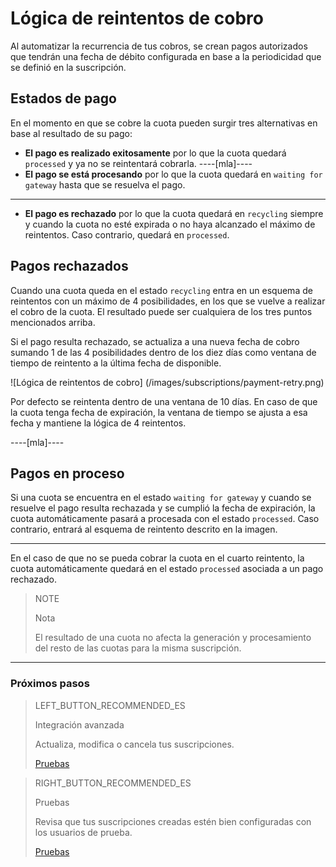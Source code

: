 
# Lógica de reintentos de cobro

Al automatizar la recurrencia de tus cobros, se crean pagos autorizados que tendrán una fecha de débito configurada en base a la periodicidad que se definió en la suscripción. 

## Estados de pago
En el momento en que se cobre la cuota pueden surgir tres alternativas en base al resultado de su pago:

* __El pago es realizado exitosamente__ por lo que la cuota quedará `processed` y ya no se reintentará cobrarla. 
----[mla]----
* __El pago se está procesando__ por lo que la cuota quedará en `waiting for gateway` hasta que se resuelva el pago.
------------
* __El pago es rechazado__ por lo que la cuota quedará en `recycling` siempre y cuando la cuota no esté expirada o no haya alcanzado el máximo de reintentos. Caso contrario, quedará en `processed`.


## Pagos rechazados

Cuando una cuota queda en el estado `recycling` entra en un esquema de reintentos con un máximo de 4 posibilidades, en los que se vuelve a realizar el cobro de la cuota. El resultado puede ser cualquiera de los tres puntos mencionados arriba. 

Si el pago resulta rechazado, se actualiza a una nueva fecha de cobro sumando 1 de las 4 posibilidades dentro de los diez días como ventana de tiempo de reintento a la última fecha de disponible.

![Lógica de reintentos de cobro]
(/images/subscriptions/payment-retry.png)

Por defecto se reintenta dentro de una ventana de 10 días. En caso de que la cuota tenga fecha de expiración, la ventana de tiempo se ajusta a esa fecha y mantiene la lógica de 4 reintentos.

----[mla]----

## Pagos en proceso

Si una cuota se encuentra en el estado `waiting for gateway` y cuando se resuelve el pago resulta rechazada y se cumplió la fecha de expiración, la cuota automáticamente pasará a procesada con el estado `processed`. Caso contrario, entrará al esquema de reintento descrito en la imagen.

------------

En el caso de que no se pueda cobrar la cuota en el cuarto reintento, la cuota automáticamente quedará en el estado `processed` asociada a un pago rechazado.

> NOTE
> 
> Nota
> 
> El resultado de una cuota no afecta la generación y procesamiento del resto de las cuotas para la misma suscripción.

------------
### Próximos pasos

> LEFT_BUTTON_RECOMMENDED_ES
>
> Integración avanzada
>
> Actualiza, modifica o cancela tus suscripciones.
>
> [Pruebas](http://www.mercadopago[FAKER][URL][DOMAIN]/developers/es/guides/online-payments/subscriptions/advenced-integration/)

> RIGHT_BUTTON_RECOMMENDED_ES
>
> Pruebas
>
> Revisa que tus suscripciones creadas estén bien configuradas con los usuarios de prueba. 
>
> [Pruebas](http://www.mercadopago[FAKER][URL][DOMAIN]/developers/es/guides/online-payments/subscriptions/testing/)
